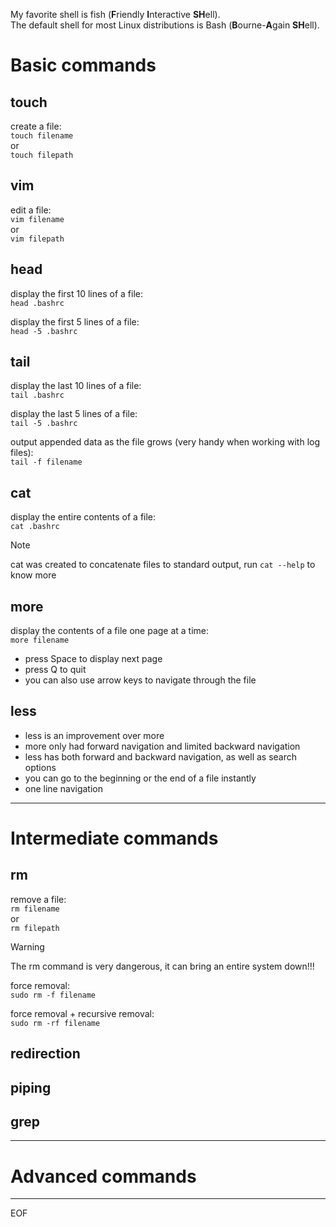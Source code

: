 My favorite shell is fish (**F**riendly **I**nteractive **SH**ell).  
The default shell for most Linux distributions is Bash (**B**ourne-**A**gain **SH**ell).

# Basic commands

## touch

create a file:  
`touch filename`  
or  
`touch filepath`

## vim 

edit a file:  
`vim filename`  
or  
`vim filepath`

## head

display the first 10 lines of a file:  
`head .bashrc`  

display the first 5 lines of a file:  
`head -5 .bashrc` 

## tail

display the last 10 lines of a file:  
`tail .bashrc`  

display the last 5 lines of a file:  
`tail -5 .bashrc`  

output appended data as the file grows (very handy when working with log files):  
`tail -f filename`

## cat

display the entire contents of a file:  
`cat .bashrc`  

>[!note]
>cat was created to concatenate files to standard output, run `cat --help` to know more

## more

display the contents of a file one page at a time:  
`more filename`  
- press Space to display next page
- press Q to quit  
- you can also use arrow keys to navigate through the file

## less

- less is an improvement over more
- more only had forward navigation and limited backward navigation
- less has both forward and backward navigation, as well as search options
- you can go to the beginning or the end of a file instantly
- one line navigation

---

# Intermediate commands

## rm

remove a file:  
`rm filename`  
or  
`rm filepath`

>[!warning]
>The rm command is very dangerous, it can bring an entire system down!!!

force removal:  
`sudo rm -f filename`  

force removal + recursive removal:  
`sudo rm -rf filename`

## redirection


## piping


## grep

---

# Advanced commands

---
EOF
